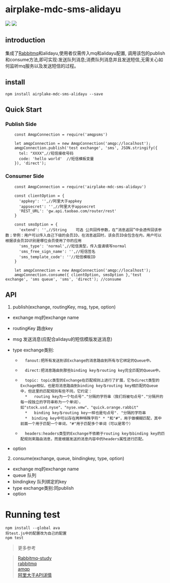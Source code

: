 # airplake-mdc-sms-alidayu
![](https://img.shields.io/badge/node-%3E%3Dv6.9.2-blue.svg)
![](https://img.shields.io/badge/test-2%2F2-green.svg)  
## introduction   
集成了[Rabbitmq](https://github.com/squaremo/amqp.node)和alidayu,使用者仅需传入mq和alidayu配置,
调用该包的publish和consume方法,即可实现:发送队列消息;消费队列消息并且发送短信,无需关心如何监听mq服务以及发送短信的过程。

## install

    npm install airplake-mdc-sms-alidayu --save


## Quick Start

### Publish Side

```
    const AmqpConnection = require('amqpsms')

    let amqpConnection = new AmqpConnection('amqp://localhost');
    amqpConnection.publish('test exchange', 'sms', JSON.stringify({
      tel: "XXXX",//短信接收号码
      code: 'hello world'  //短信模板变量
    }), 'direct');
```


### Consumer Side

```
    const AmqpConnection = require('airplake-mdc-sms-alidayu')

    const clientOption = {
      'appkey': '',//阿里大于appkey
      'appsecret': '',//阿里大于appsecret
      'REST_URL': 'gw.api.taobao.com/router/rest'
    }

    const smsOption = {
      'extend': '',//String    可选 公共回传参数，在“消息返回”中会透传回该参数；举例：用户可以传入自己下级的会员ID，在消息返回时，该会员ID会包含在内，用户可以根据该会员ID识别是哪位会员使用了你的应用
      'sms_type': 'normal',//短信类型，传入值请填写normal
      'sms_free_sign_name': '',//短信签名
      'sms_template_code': ''//短信模板ID
    }

    let amqpConnection = new AmqpConnection('amqp://localhost');
    amqpConnection.consume({ clientOption, smsOption },'test exchange', 'sms queue', 'sms', 'direct'); //consume
```

## API

1. publish(exchange, routingKey, msg, type, option)

 * exchange mq的exchange name
 * routingKey 路由key
 * msg 发送消息(应配合alidayu的短信模版发送消息)
 * type exchange类别:  

      *       fanout:把所有发送到该Exchange的消息路由到所有与它绑定的Queue中。
      *       direct:把消息路由到那些binding key与routing key完全匹配的Queue中。
      *       topic: topic类型的Exchange在匹配规则上进行了扩展，它与direct类型的Exchage相似，也是将消息路由到binding key与routing key相匹配的Queue中，但这里的匹配规则有些不同，它约定：
              *   routing key为一个句点号"."分隔的字符串（我们将被句点号"."分隔开的每一段独立的字符串称为一个单词），如"stock.usd.nyse"、"nyse.vmw"、"quick.orange.rabbit"
              *   binding key与routing key一样也是句点号". "分隔的字符串
              *  binding key中可以存在两种特殊字符" * "和"#"，用于做模糊匹配，其中前面一个用于匹配一个单词，"#"用于匹配多个单词（可以是零个）
      *       headers:headers类型的Exchange不依赖于routing key与binding key的匹配规则来路由消息，而是根据发送的消息内容中的headers属性进行匹配。
 *  option

2. consume(exchange, queue, bindingkey, type, option)  


* exchange mq的exchange name
* queue 队列
* bindingkey 队列绑定的key
* type exchange类别:同publish
* option


# Running test

    npm install --global ava
    将test.js中的配置改为自己的配置
    npm test


>更多参考

>[Rabbitmq-study](https://github.com/shadow88sky/Rabbitmq-study)  
>[rabbitmq](http://www.rabbitmq.com)  
>[amqp](https://github.com/squaremo/amqp.node)  
>[阿里大于API详情](https://api.alidayu.com/doc2/apiDetail.htm?spm=a3142.8062534.3.1.bNEw4j&apiId=25450)

